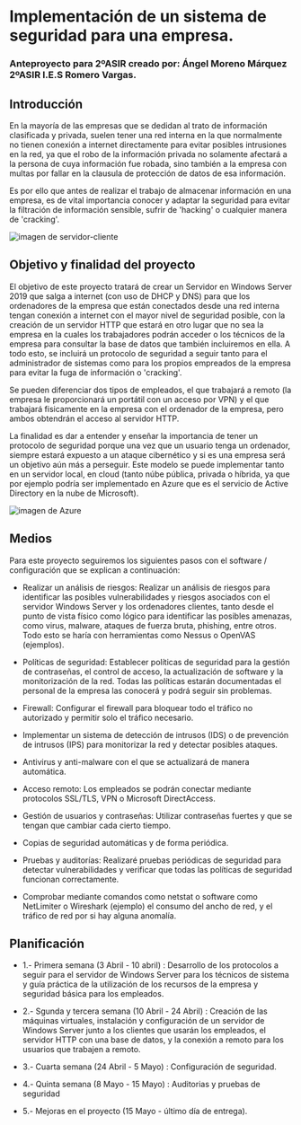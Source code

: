 # Implementación de un sistema de seguridad para una empresa.
### Anteproyecto para 2ºASIR creado por: Ángel Moreno Márquez 2ºASIR I.E.S Romero Vargas.

## Introducción

En la mayoría de las empresas que se dedidan al trato de información clasificada y privada, suelen tener una red interna en la que normalmente no tienen conexión a internet directamente para evitar posibles intrusiones en la red, ya que el robo de la información privada no solamente afectará a la persona de cuya información fue robada, sino también a la empresa con multas por fallar en la clausula de protección de datos de esa información.

Es por ello que antes de realizar el trabajo de almacenar información en una empresa, es de vital importancia conocer y adaptar la seguridad para evitar la filtración de información sensible, sufrir de 'hacking' o cualquier manera de 'cracking'.

![imagen de servidor-cliente](https://psp.codeandcoke.com/_media/apuntes:clienteservidor.jpg)

## Objetivo y finalidad del proyecto

El objetivo de este proyecto tratará de crear un Servidor en Windows Server 2019 que salga a internet (con uso de DHCP y DNS) para que los ordenadores de la empresa que están conectados desde una red interna tengan conexión a internet con el mayor nivel de seguridad posible, con la creación de un servidor HTTP que estará en otro lugar que no sea la empresa en la cuales los trabajadores podrán acceder o los técnicos de la empresa para consultar la base de datos que también incluiremos en ella. A todo esto, se incluirá un protocolo de seguridad a seguir tanto para el administrador de sistemas como para los propios empreados de la empresa para evitar la fuga de información o 'cracking'.

Se pueden diferenciar dos tipos de empleados, el que trabajará a remoto (la empresa le proporcionará un portátil con un acceso por VPN) y el que trabajará fisicamente en la empresa con el ordenador de la empresa, pero ambos obtendrán el acceso al servidor HTTP.

La finalidad es dar a entender y enseñar la importancia de tener un protocolo de seguridad porque una vez que un usuario tenga un ordenador, siempre estará expuesto a un ataque cibernético y si es una empresa será un objetivo aún más a perseguir. Este modelo se puede implementar tanto en un servidor local, en cloud (tanto núbe pública, privada o híbrida, ya que por ejemplo podría ser implementado en Azure que es el servicio de Active Directory en la nube de Microsoft).

![imagen de Azure](https://upload.wikimedia.org/wikipedia/commons/thumb/a/a8/Microsoft_Azure_Logo.svg/2560px-Microsoft_Azure_Logo.svg.png)

## Medios

Para este proyecto seguiremos los siguientes pasos con el software / configuración que se explican a continuación:

+ Realizar un análisis de riesgos: Realizar un análisis de riesgos para identificar las posibles vulnerabilidades y riesgos asociados con el servidor Windows Server y los ordenadores clientes, tanto desde el punto de vista físico como lógico para identificar las posibles amenazas, como virus, malware, ataques de fuerza bruta, phishing, entre otros. Todo esto se haría con herramientas como Nessus o OpenVAS (ejemplos).

+ Políticas de seguridad: Establecer políticas de seguridad para la gestión de contraseñas, el control de acceso, la actualización de software y la monitorización de la red. Todas las políticas estarán documentadas el personal de la empresa las conocerá y podrá seguir sin problemas.

+ Firewall: Configurar el firewall para bloquear todo el tráfico no autorizado y permitir solo el tráfico necesario. 

+ Implementar un sistema de detección de intrusos (IDS) o de prevención de intrusos (IPS) para monitorizar la red y detectar posibles ataques.

+ Antivirus y anti-malware con el que se actualizará de manera automática.

+ Acceso remoto: Los empleados se podrán conectar mediante protocolos SSL/TLS, VPN o Microsoft DirectAccess.

+ Gestión de usuarios y contraseñas: Utilizar contraseñas fuertes y que se tengan que cambiar cada cierto tiempo.

+ Copias de seguridad automáticas y de forma periódica.

+ Pruebas y auditorías: Realizaré pruebas periódicas de seguridad para detectar vulnerabilidades y verificar que todas las políticas de seguridad funcionan correctamente.

+ Comprobar mediante comandos como netstat o software como NetLimiter o Wireshark (ejemplo) el consumo del ancho de red, y el tráfico de red por si hay alguna anomalía.


## Planificación 

+ 1.- Primera semana (3 Abril - 10 abril) : Desarrollo de los protocolos a seguir para el servidor de Windows Server para los técnicos de sistema y guía práctica de la utilización de los recursos de la empresa y seguridad básica para los empleados.

+ 2.- Sgunda y tercera semana (10 Abril - 24 Abril) : Creación de las máquinas virtuales, instalación y configuración de un servidor de Windows Server junto a los clientes que usarán los empleados, el servidor HTTP con una base de datos, y la conexión a remoto para los usuarios que trabajen a remoto.

+ 3.- Cuarta semana (24 Abril - 5 Mayo) : Configuración de seguridad.

+ 4.- Quinta semana (8 Mayo - 15 Mayo) : Auditorias y pruebas de seguridad

+ 5.- Mejoras en el proyecto (15 Mayo - último día de entrega).









